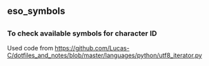 <h2> eso_symbols <h2>
<h3> To check available symbols for character ID </h3>


Used code from 
https://github.com/Lucas-C/dotfiles_and_notes/blob/master/languages/python/utf8_iterator.py
